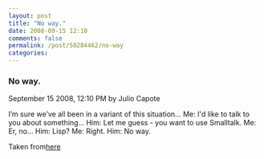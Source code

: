 ```yaml
---
layout: post
title: "No way."
date: 2008-09-15 12:10
comments: false
permalink: /post/50284462/no-way
categories:
---
```


 ### No way.
September 15 2008, 12:10 PM by Julio Capote

I’m sure we’ve all been in a variant of this situation…
Me:  I'd like to talk to you about something...
Him: Let me guess - you want to use Smalltalk.
Me:  Er, no...
Him: Lisp?
Me: Right.
Him:  No way.

Taken from[here](http://www.flownet.com/gat/jpl-lisp.html?dupe=with_honor) 